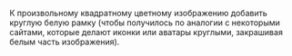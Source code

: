 К произвольному квадратному цветному изображению добавить круглую белую рамку (чтобы получилось по аналогии с некоторыми сайтами, которые делают иконки или аватары круглыми, закрашивая белым часть изображения).

